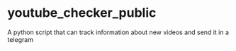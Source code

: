 # youtube_checker_public
A python script that can track information about new videos and send it in a telegram
